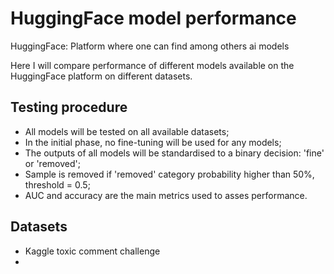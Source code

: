 # HuggingFace model performance
HuggingFace: Platform where one can find among others ai models

Here I will compare performance of different models available on the HuggingFace platform on different datasets.

## Testing procedure
- All models will be tested on all available datasets;
- In the initial phase, no fine-tuning will be used for any models;
- The outputs of all models will be standardised to a binary decision: 'fine' or 'removed'; 
- Sample is removed if 'removed' category probability higher than 50%, threshold = 0.5; 
- AUC and accuracy are the main metrics used to asses performance.

## Datasets
- Kaggle toxic comment challenge
- 